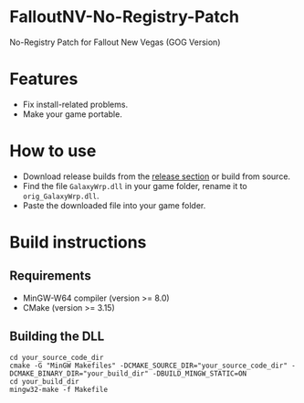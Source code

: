 # FalloutNV-No-Registry-Patch
No-Registry Patch for Fallout New Vegas (GOG Version)


[release_link]: https://github.com/TAN-Gaming/FalloutNV-No-Registry-Patch/releases

# Features
- Fix install-related problems.
- Make your game portable.

# How to use
- Download release builds from the [release section][release_link] or build from source.
- Find the file <code>GalaxyWrp.dll</code> in your game folder, rename it to <code>orig_GalaxyWrp.dll</code>.
- Paste the downloaded file into your game folder.

# Build instructions

## Requirements
- MinGW-W64 compiler (version >= 8.0)
- CMake (version >= 3.15)

## Building the DLL
```
cd your_source_code_dir
cmake -G "MinGW Makefiles" -DCMAKE_SOURCE_DIR="your_source_code_dir" -DCMAKE_BINARY_DIR="your_build_dir" -DBUILD_MINGW_STATIC=ON 
cd your_build_dir
mingw32-make -f Makefile
```
